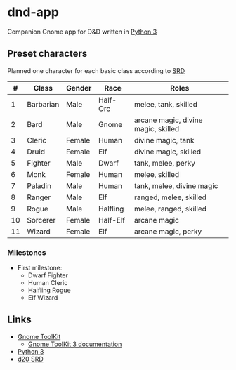 # dnd-app

Companion Gnome app for D&D written in [Python 3][py]

## Preset characters

Planned one character for each basic class according to [SRD][srd]

\# | Class     | Gender | Race     | Roles
---|-----------|--------|----------|-------
1  | Barbarian | Male   | Half-Orc | melee, tank, skilled
2  | Bard      | Male   | Gnome    | arcane magic, divine magic, skilled
3  | Cleric    | Female | Human    | divine magic, tank
4  | Druid     | Female | Elf      | divine magic, skilled
5  | Fighter   | Male   | Dwarf    | tank, melee, perky
6  | Monk      | Female | Human    | melee, skilled
7  | Paladin   | Male   | Human    | tank, melee, divine magic
8  | Ranger    | Male   | Elf      | ranged, melee, skilled
9  | Rogue     | Male   | Halfling | melee, ranged, skilled
10 | Sorcerer  | Female | Half-Elf | arcane magic
11 | Wizard    | Female | Elf      | arcane magic, perky

### Milestones

- First milestone:
  - Dwarf Fighter
  - Human Cleric
  - Halfling Rogue
  - Elf Wizard

## Links

- [Gnome ToolKit][gtk]
  - [Gnome ToolKit 3 documentation][gtk3-doc]
- [Python 3][py]
- [d20 SRD][srd]

[gtk]: https://www.gtk.org/
[gtk3-doc]: https://developer.gnome.org/gtk3/stable/
[py]: https://www.python.org/
[srd]: https://www.d20srd.org/
